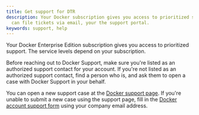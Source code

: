 ```yaml
---
title: Get support for DTR
description: Your Docker subscription gives you access to prioritized support. You
  can file tickets via email, your the support portal.
keywords: support, help
---
```


Your Docker Enterprise Edition subscription gives you access to prioritized
support. The service levels depend on your subscription.

Before reaching out to Docker Support, make sure you're listed as an authorized
support contact for your account. If you're not listed as an authorized
support contact, find a person who is, and ask them to open a case with
Docker Support in your behalf.

You can open a new support case at the [Docker support page](https://support.docker.com/).
If you're unable to submit a new case using the support page, fill in the
[Docker account support form](https://success.docker.com/support) using your
company email address.
